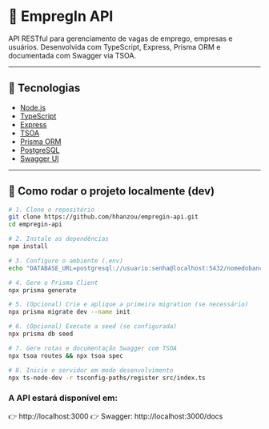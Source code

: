 # 🧠 EmpregIn API

API RESTful para gerenciamento de vagas de emprego, empresas e usuários. Desenvolvida com TypeScript, Express, Prisma ORM e documentada com Swagger via TSOA.

---

## 🚀 Tecnologias

- [Node.js](https://nodejs.org/)
- [TypeScript](https://www.typescriptlang.org/)
- [Express](https://expressjs.com/)
- [TSOA](https://tsoa-community.github.io/docs/)
- [Prisma ORM](https://www.prisma.io/)
- [PostgreSQL](https://www.postgresql.org/)
- [Swagger UI](https://swagger.io/tools/swagger-ui/)

---

## 🔧 Como rodar o projeto localmente (dev)

```bash
# 1. Clone o repositório
git clone https://github.com/hhanzou/empregin-api.git
cd empregin-api

# 2. Instale as dependências
npm install

# 3. Configure o ambiente (.env)
echo "DATABASE_URL=postgresql://usuario:senha@localhost:5432/nomedobanco" > .env

# 4. Gere o Prisma Client
npx prisma generate

# 5. (Opcional) Crie e aplique a primeira migration (se necessário)
npx prisma migrate dev --name init

# 6. (Opcional) Execute a seed (se configurada)
npx prisma db seed

# 7. Gere rotas e documentação Swagger com TSOA
npx tsoa routes && npx tsoa spec

# 8. Inicie o servidor em modo desenvolvimento
npx ts-node-dev -r tsconfig-paths/register src/index.ts

```

### A API estará disponível em:

👉 http://localhost:3000
👉 Swagger: http://localhost:3000/docs
